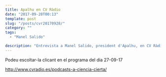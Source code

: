 ```yaml
---
title: Apalhu en CV Ràdio
date: "2017-09-28T00:13"
template: post
slug: "/posts/cvr20170928/"
category: ""
tags:
  - "Manel Salido"

description: "Entrevista a Manel Salido, president d'Apalhu, en CV Ràdio sobre l'humanisme."
---
```


Podeu escoltar-la clicant en el programa del dia 27-09-17

http://www.cvradio.es/podcasts-a-ciencia-cierta/
